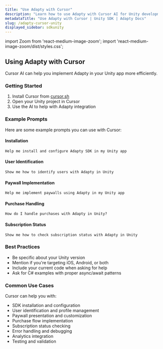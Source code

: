 ```yaml
---
title: "Use Adapty with Cursor"
description: "Learn how to use Adapty with Cursor AI for Unity development."
metadataTitle: "Use Adapty with Cursor | Unity SDK | Adapty Docs"
slug: /adapty-cursor-unity
displayed_sidebar: sdkunity
---
```


import Zoom from 'react-medium-image-zoom';
import 'react-medium-image-zoom/dist/styles.css';

## Using Adapty with Cursor

Cursor AI can help you implement Adapty in your Unity app more efficiently.

### Getting Started

1. Install Cursor from [cursor.sh](https://cursor.sh)
2. Open your Unity project in Cursor
3. Use the AI to help with Adapty integration

### Example Prompts

Here are some example prompts you can use with Cursor:

#### Installation
```
Help me install and configure Adapty SDK in my Unity app
```

#### User Identification
```
Show me how to identify users with Adapty in Unity
```

#### Paywall Implementation
```
Help me implement paywalls using Adapty in my Unity app
```

#### Purchase Handling
```
How do I handle purchases with Adapty in Unity?
```

#### Subscription Status
```
Show me how to check subscription status with Adapty in Unity
```

### Best Practices

- Be specific about your Unity version
- Mention if you're targeting iOS, Android, or both
- Include your current code when asking for help
- Ask for C# examples with proper async/await patterns

### Common Use Cases

Cursor can help you with:
- SDK installation and configuration
- User identification and profile management
- Paywall presentation and customization
- Purchase flow implementation
- Subscription status checking
- Error handling and debugging
- Analytics integration
- Testing and validation 
